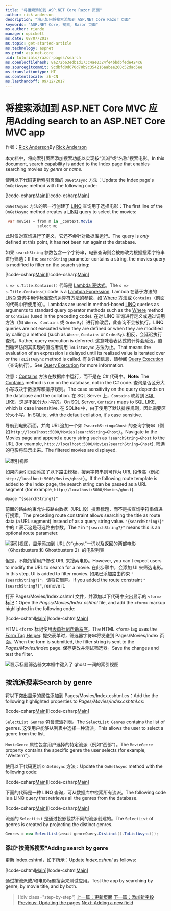 ```yaml
---
title: "将搜索添加到 ASP.NET Core Razor 页面"
author: rick-anderson
description: "演示如何将搜索添加到 ASP.NET Core Razor 页面"
keywords: "ASP.NET Core, 搜索, Razor 页面"
ms.author: riande
manager: wpickett
ms.date: 08/07/2017
ms.topic: get-started-article
ms.technology: aspnet
ms.prod: asp.net-core
uid: tutorials/razor-pages/search
ms.openlocfilehash: 8a272b63edb1d173c4ae0324fe4bbdbfede424c6
ms.sourcegitcommit: 9cdbfd0d670d70b9c354216aabee260c52dad5ee
ms.translationtype: HT
ms.contentlocale: zh-CN
ms.lasthandoff: 09/12/2017
---
```

# <a name="adding-search-to-an-aspnet-core-mvc-app"></a><span data-ttu-id="a0ba4-104">将搜索添加到 ASP.NET Core MVC 应用</span><span class="sxs-lookup"><span data-stu-id="a0ba4-104">Adding search to an ASP.NET Core MVC app</span></span>

<span data-ttu-id="a0ba4-105">作者：[Rick Anderson](https://twitter.com/RickAndMSFT)</span><span class="sxs-lookup"><span data-stu-id="a0ba4-105">By [Rick Anderson](https://twitter.com/RickAndMSFT)</span></span>

<span data-ttu-id="a0ba4-106">本文档中，将向索引页面添加搜索功能以实现按“流派”或“名称”搜索电影。</span><span class="sxs-lookup"><span data-stu-id="a0ba4-106">In this document, search capability is added to the Index page that enables searching movies by *genre* or *name*.</span></span>

<span data-ttu-id="a0ba4-107">使用以下代码更新索引页面的 `OnGetAsync` 方法：</span><span class="sxs-lookup"><span data-stu-id="a0ba4-107">Update the Index page's `OnGetAsync` method with the following code:</span></span>

<span data-ttu-id="a0ba4-108">[!code-csharp[Main](razor-pages-start/sample/RazorPagesMovie/Pages/Movies/Index.cshtml.cs?name=snippet_1stSearch)]</span><span class="sxs-lookup"><span data-stu-id="a0ba4-108">[!code-csharp[Main](razor-pages-start/sample/RazorPagesMovie/Pages/Movies/Index.cshtml.cs?name=snippet_1stSearch)]</span></span>

<span data-ttu-id="a0ba4-109">`OnGetAsync` 方法的第一行创建了 [LINQ](https://docs.microsoft.com/dotnet/csharp/programming-guide/concepts/linq/) 查询用于选择电影：</span><span class="sxs-lookup"><span data-stu-id="a0ba4-109">The first line of the `OnGetAsync` method creates a [LINQ](https://docs.microsoft.com/dotnet/csharp/programming-guide/concepts/linq/) query to select the movies:</span></span>

```csharp
 var movies = from m in _context.Movie
              select m;
```

<span data-ttu-id="a0ba4-110">此时仅对查询进行了定义，它还不会针对数据库运行。</span><span class="sxs-lookup"><span data-stu-id="a0ba4-110">The query is *only* defined at this point, it has **not** been run against the database.</span></span>

<span data-ttu-id="a0ba4-111">如果 `searchString` 参数包含一个字符串，电影查询则会被修改为根据搜索字符串进行筛选：</span><span class="sxs-lookup"><span data-stu-id="a0ba4-111">If the `searchString` parameter contains a string, the movies query is modified to filter on the search string:</span></span>

<span data-ttu-id="a0ba4-112">[!code-csharp[Main](razor-pages-start/sample/RazorPagesMovie/Pages/Movies/Index.cshtml.cs?name=snippet_SearchNull)]</span><span class="sxs-lookup"><span data-stu-id="a0ba4-112">[!code-csharp[Main](razor-pages-start/sample/RazorPagesMovie/Pages/Movies/Index.cshtml.cs?name=snippet_SearchNull)]</span></span>

<span data-ttu-id="a0ba4-113">`s => s.Title.Contains()` 代码是 [Lambda 表达式](https://docs.microsoft.com/dotnet/csharp/programming-guide/statements-expressions-operators/lambda-expressions)。</span><span class="sxs-lookup"><span data-stu-id="a0ba4-113">The `s => s.Title.Contains()` code is a [Lambda Expression](https://docs.microsoft.com/dotnet/csharp/programming-guide/statements-expressions-operators/lambda-expressions).</span></span> <span data-ttu-id="a0ba4-114">Lambda 在基于方法的 [LINQ](https://docs.microsoft.com/dotnet/csharp/programming-guide/concepts/linq/) 查询中用作标准查询运算符方法的参数，如 [Where](https://docs.microsoft.com/dotnet/csharp/programming-guide/concepts/linq/query-syntax-and-method-syntax-in-linq) 方法或 `Contains`（前面的代码中所使用的）。</span><span class="sxs-lookup"><span data-stu-id="a0ba4-114">Lambdas are used in method-based [LINQ](https://docs.microsoft.com/dotnet/csharp/programming-guide/concepts/linq/) queries as arguments to standard query operator methods such as the [Where](https://docs.microsoft.com/dotnet/csharp/programming-guide/concepts/linq/query-syntax-and-method-syntax-in-linq) method or `Contains` (used in the preceding code).</span></span> <span data-ttu-id="a0ba4-115">在对 LINQ 查询进行定义或通过调用方法（如  `Where`、`Contains` 或 `OrderBy`）进行修改后，此查询不会被执行。</span><span class="sxs-lookup"><span data-stu-id="a0ba4-115">LINQ queries are not executed when they are defined or when they are modified by calling a method (such as `Where`, `Contains`  or `OrderBy`).</span></span> <span data-ttu-id="a0ba4-116">相反，会延迟执行查询。</span><span class="sxs-lookup"><span data-stu-id="a0ba4-116">Rather, query execution is deferred.</span></span> <span data-ttu-id="a0ba4-117">这意味着表达式的计算会延迟，直到循环访问其实现的值或者调用 `ToListAsync` 方法为止。</span><span class="sxs-lookup"><span data-stu-id="a0ba4-117">That means the evaluation of an expression is delayed until its realized value is iterated over or the `ToListAsync` method is called.</span></span> <span data-ttu-id="a0ba4-118">有关详细信息，请参阅 [Query Execution](https://docs.microsoft.com/dotnet/framework/data/adonet/ef/language-reference/query-execution)（查询执行）。</span><span class="sxs-lookup"><span data-stu-id="a0ba4-118">See [Query Execution](https://docs.microsoft.com/dotnet/framework/data/adonet/ef/language-reference/query-execution) for more information.</span></span>

<span data-ttu-id="a0ba4-119">注意：[Contains](https://docs.microsoft.com//dotnet/api/system.data.objects.dataclasses.entitycollection-1.contains) 方法在数据库中运行，而不是在 C# 代码中。</span><span class="sxs-lookup"><span data-stu-id="a0ba4-119">**Note:** The [Contains](https://docs.microsoft.com//dotnet/api/system.data.objects.dataclasses.entitycollection-1.contains) method is run on the database, not in the C# code.</span></span> <span data-ttu-id="a0ba4-120">查询是否区分大小写取决于数据库和排序规则。</span><span class="sxs-lookup"><span data-stu-id="a0ba4-120">The case sensitivity on the query depends on the database and the collation.</span></span> <span data-ttu-id="a0ba4-121">在 SQL Server 上，`Contains` 映射到 [SQL LIKE](https://docs.microsoft.com/sql/t-sql/language-elements/like-transact-sql)，这是不区分大小写的。</span><span class="sxs-lookup"><span data-stu-id="a0ba4-121">On SQL Server, `Contains` maps to [SQL LIKE](https://docs.microsoft.com/sql/t-sql/language-elements/like-transact-sql), which is case insensitive.</span></span> <span data-ttu-id="a0ba4-122">在 SQLite 中，由于使用了默认排序规则，因此需要区分大小写。</span><span class="sxs-lookup"><span data-stu-id="a0ba4-122">In SQLite, with the default collation, it's case sensitive.</span></span>

<span data-ttu-id="a0ba4-123">导航到电影页面，并向 URL追加一个如 `?searchString=Ghost` 的查询字符串（例如 `http://localhost:5000/Movies?searchString=Ghost`）。</span><span class="sxs-lookup"><span data-stu-id="a0ba4-123">Navigate to the Movies page and append a query string such as `?searchString=Ghost` to the URL (for example, `http://localhost:5000/Movies?searchString=Ghost`).</span></span> <span data-ttu-id="a0ba4-124">筛选的电影将显示出来。</span><span class="sxs-lookup"><span data-stu-id="a0ba4-124">The filtered movies are displayed.</span></span>

![索引视图](search/_static/ghost.png)

<span data-ttu-id="a0ba4-126">如果向索引页面添加了以下路由模板，搜索字符串则可作为 URL 段传递（例如 `http://localhost:5000/Movies/ghost`）。</span><span class="sxs-lookup"><span data-stu-id="a0ba4-126">If the following route template is added to the Index page, the search string can be passed as a URL segment (for example, `http://localhost:5000/Movies/ghost`).</span></span>

```cshtml
@page "{searchString?}"
```

<span data-ttu-id="a0ba4-127">前面的路由约束允许按路由数据（URL 段）搜索标题，而不是按查询字符串值进行搜索。</span><span class="sxs-lookup"><span data-stu-id="a0ba4-127">The preceding route constraint allows searching the title as route data (a URL segment) instead of as a query string value.</span></span>  <span data-ttu-id="a0ba4-128">`"{searchString?}"` 中的 `?` 表示这是可选路由参数。</span><span class="sxs-lookup"><span data-stu-id="a0ba4-128">The `?` in `"{searchString?}"` means this is an optional route parameter.</span></span>

![索引视图，显示添加到 URL 的“ghost”一词以及返回的两部电影（Ghostbusters 和 Ghostbusters 2）的电影列表](search/_static/g2.png)

<span data-ttu-id="a0ba4-130">但是，不能指望用户修改 URL 来搜索电影。</span><span class="sxs-lookup"><span data-stu-id="a0ba4-130">However, you can't expect users to modify the URL to search for a movie.</span></span> <span data-ttu-id="a0ba4-131">在此步骤中，会添加 UI 来筛选电影。</span><span class="sxs-lookup"><span data-stu-id="a0ba4-131">In this step, UI is added to filter movies.</span></span> <span data-ttu-id="a0ba4-132">如果已添加路由约束 `"{searchString?}"`，请将它删除。</span><span class="sxs-lookup"><span data-stu-id="a0ba4-132">If you added the route constraint `"{searchString?}"`, remove it.</span></span>

<span data-ttu-id="a0ba4-133">打开 Pages/Movies/Index.cshtml 文件，并添加以下代码中突出显示的 `<form>` 标记：</span><span class="sxs-lookup"><span data-stu-id="a0ba4-133">Open the *Pages/Movies/Index.cshtml* file, and add the `<form>` markup highlighted in the following code:</span></span>

<span data-ttu-id="a0ba4-134">[!code-cshtml[Main](razor-pages-start/sample/RazorPagesMovie/Pages/Movies/Index2.cshtml?highlight=14-19&range=1-22)]</span><span class="sxs-lookup"><span data-stu-id="a0ba4-134">[!code-cshtml[Main](razor-pages-start/sample/RazorPagesMovie/Pages/Movies/Index2.cshtml?highlight=14-19&range=1-22)]</span></span>

<span data-ttu-id="a0ba4-135">HTML `<form>` 标记使用[表单标记帮助程序](xref:mvc/views/working-with-forms#the-form-tag-helper)。</span><span class="sxs-lookup"><span data-stu-id="a0ba4-135">The HTML `<form>` tag uses the [Form Tag Helper](xref:mvc/views/working-with-forms#the-form-tag-helper).</span></span> <span data-ttu-id="a0ba4-136">提交表单时，筛选器字符串将发送到 Pages/Movies/Index 页面。</span><span class="sxs-lookup"><span data-stu-id="a0ba4-136">When the form is submitted, the filter string is sent to the *Pages/Movies/Index* page.</span></span> <span data-ttu-id="a0ba4-137">保存更改并测试筛选器。</span><span class="sxs-lookup"><span data-stu-id="a0ba4-137">Save the changes and test the filter.</span></span>

![显示标题筛选器文本框中键入了 ghost 一词的索引视图](search/_static/filter.png)

## <a name="search-by-genre"></a><span data-ttu-id="a0ba4-139">按流派搜索</span><span class="sxs-lookup"><span data-stu-id="a0ba4-139">Search by genre</span></span>

<span data-ttu-id="a0ba4-140">将以下突出显示的属性添加到 Pages/Movies/Index.cshtml.cs：</span><span class="sxs-lookup"><span data-stu-id="a0ba4-140">Add the the following highlighted properties to *Pages/Movies/Index.cshtml.cs*:</span></span>

<span data-ttu-id="a0ba4-141">[!code-csharp[Main](razor-pages-start/sample/RazorPagesMovie/Pages/Movies/Index.cshtml.cs?name=snippet_newProps&highlight=11-)]</span><span class="sxs-lookup"><span data-stu-id="a0ba4-141">[!code-csharp[Main](razor-pages-start/sample/RazorPagesMovie/Pages/Movies/Index.cshtml.cs?name=snippet_newProps&highlight=11-)]</span></span>

<span data-ttu-id="a0ba4-142">`SelectList Genres` 包含流派列表。</span><span class="sxs-lookup"><span data-stu-id="a0ba4-142">The `SelectList Genres` contains the list of genres.</span></span> <span data-ttu-id="a0ba4-143">这使用户能够从列表中选择一种流派。</span><span class="sxs-lookup"><span data-stu-id="a0ba4-143">This allows the user to select a genre from the list.</span></span>

<span data-ttu-id="a0ba4-144">`MovieGenre` 属性包含用户选择的特定流派（例如“西部”）。</span><span class="sxs-lookup"><span data-stu-id="a0ba4-144">The `MovieGenre` property contains the specific genre the user selects (for example, "Western").</span></span>

<span data-ttu-id="a0ba4-145">使用以下代码更新 `OnGetAsync` 方法：</span><span class="sxs-lookup"><span data-stu-id="a0ba4-145">Update the `OnGetAsync` method with the following code:</span></span>

<span data-ttu-id="a0ba4-146">[!code-csharp[Main](razor-pages-start/sample/RazorPagesMovie/Pages/Movies/Index.cshtml.cs?name=snippet_SearchGenre)]</span><span class="sxs-lookup"><span data-stu-id="a0ba4-146">[!code-csharp[Main](razor-pages-start/sample/RazorPagesMovie/Pages/Movies/Index.cshtml.cs?name=snippet_SearchGenre)]</span></span>

<span data-ttu-id="a0ba4-147">下面的代码是一种 LINQ 查询，可从数据库中检索所有流派。</span><span class="sxs-lookup"><span data-stu-id="a0ba4-147">The following code is a LINQ query that retrieves all the genres from the database.</span></span>

<span data-ttu-id="a0ba4-148">[!code-csharp[Main](razor-pages-start/sample/RazorPagesMovie/Pages/Movies/Index.cshtml.cs?name=snippet_LINQ)]</span><span class="sxs-lookup"><span data-stu-id="a0ba4-148">[!code-csharp[Main](razor-pages-start/sample/RazorPagesMovie/Pages/Movies/Index.cshtml.cs?name=snippet_LINQ)]</span></span>

<span data-ttu-id="a0ba4-149">流派的 `SelectList` 是通过投影截然不同的流派创建的。</span><span class="sxs-lookup"><span data-stu-id="a0ba4-149">The `SelectList` of genres is created by projecting the distinct genres.</span></span>

<!-- BUG in OPS
Tag snippet_selectlist's start line '75' should be less than end line '29' when resolving "[!code-csharp[Main](razor-pages-start/sample/RazorPagesMovie/Pages/Movies/Index.cshtml.cs?name=snippet_SelectList)]"

There is no start line.

[!code-csharp[Main](razor-pages-start/sample/RazorPagesMovie/Pages/Movies/Index.cshtml.cs?name=snippet_SelectList)]
-->

```csharp
Genres = new SelectList(await genreQuery.Distinct().ToListAsync());
```

### <a name="adding-search-by-genre"></a><span data-ttu-id="a0ba4-150">添加“按流派搜索”</span><span class="sxs-lookup"><span data-stu-id="a0ba4-150">Adding search by genre</span></span>

<span data-ttu-id="a0ba4-151">更新 Index.cshtml，如下所示：</span><span class="sxs-lookup"><span data-stu-id="a0ba4-151">Update *Index.cshtml* as follows:</span></span>

<span data-ttu-id="a0ba4-152">[!code-cshtml[Main](razor-pages-start/sample/RazorPagesMovie/Pages/Movies/IndexFormGenreNoRating.cshtml?highlight=16-18&range=1-26)]</span><span class="sxs-lookup"><span data-stu-id="a0ba4-152">[!code-cshtml[Main](razor-pages-start/sample/RazorPagesMovie/Pages/Movies/IndexFormGenreNoRating.cshtml?highlight=16-18&range=1-26)]</span></span>

<span data-ttu-id="a0ba4-153">通过按流派或/和电影标题搜索来测试应用。</span><span class="sxs-lookup"><span data-stu-id="a0ba4-153">Test the app by searching by genre, by movie title, and by both.</span></span>

>[!div class="step-by-step"]
<span data-ttu-id="a0ba4-154">[上一篇：更新页面](xref:tutorials/razor-pages/da1)
[下一篇：添加新字段](xref:tutorials/razor-pages/new-field)</span><span class="sxs-lookup"><span data-stu-id="a0ba4-154">[Previous: Updating the pages](xref:tutorials/razor-pages/da1)
[Next: Adding a new field](xref:tutorials/razor-pages/new-field)</span></span>

